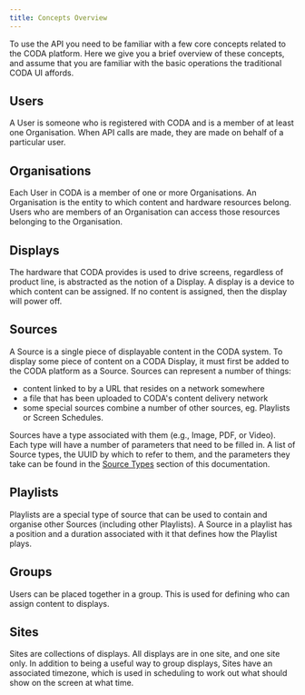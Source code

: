 ```yaml
---
title: Concepts Overview
---
```

To use the API you need to be familiar with a few core concepts related to the CODA platform. Here we give you a brief overview of these concepts, and assume that you are familiar with the basic operations the traditional CODA UI affords.

## Users

A User is someone who is registered with CODA and is a member of at least one Organisation. When API calls are made, they are made on behalf of a particular user.

## Organisations

Each User in CODA is a member of one or more Organisations. An Organisation is the entity to which content and hardware resources belong. Users who are members of an Organisation can access those resources belonging to the Organisation.

## Displays

The hardware that CODA provides is used to drive screens, regardless of product line, is abstracted as the notion of a Display. A display is a device to which content can be assigned. If no content is assigned, then the display will power off.

## Sources

A Source is a single piece of displayable content in the CODA system. To display some piece of content on a CODA Display, it must first be added to the CODA platform as a Source. Sources can represent a number of things:

* content linked to by a URL that resides on a network somewhere
* a file that has been uploaded to CODA's content delivery network
* some special sources combine a number of other sources, eg. Playlists or Screen Schedules.

Sources have a type associated with them (e.g., Image, PDF, or Video). Each type will have a number of parameters that need to be filled in. A list of Source types, the UUID by which to refer to them, and the parameters they take can be found in the <a href="/faqs/api/source-types-and-the-api">Source Types</a> section of this documentation.

## Playlists

Playlists are a special type of source that can be used to contain and organise other Sources (including other Playlists). A Source in a playlist has a position and a duration associated with it that defines how the Playlist plays.

## Groups

Users can be placed together in a group. This is used for defining who can assign content to displays.

## Sites

Sites are collections of displays. All displays are in one site, and one site only. In addition to being a useful way to group displays, Sites have an associated timezone, which is used in scheduling to work out what should show on the screen at what time.